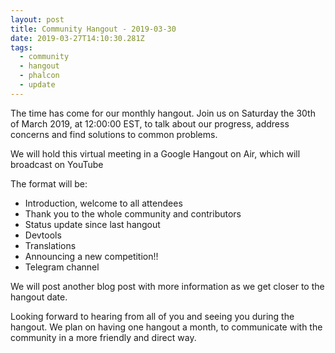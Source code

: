 ```yaml
---
layout: post
title: Community Hangout - 2019-03-30
date: 2019-03-27T14:10:30.281Z
tags:
  - community
  - hangout
  - phalcon
  - update
---
```

The time has come for our monthly hangout. Join us on Saturday the 30th of March 2019, at 12:00:00 EST, to talk about our progress, address concerns and find solutions to common problems.

We will hold this virtual meeting in a Google Hangout on Air, which will broadcast on YouTube
<!--more-->

The format will be:
- Introduction, welcome to all attendees
- Thank you to the whole community and contributors
- Status update since last hangout
- Devtools
- Translations
- Announcing a new competition!!
- Telegram channel

We will post another blog post with more information as we get closer to the hangout date.

Looking forward to hearing from all of you and seeing you during the hangout. We plan on having one hangout a month, to communicate with the community in a more friendly and direct way.
